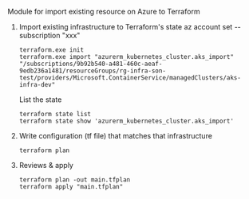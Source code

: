 Module for import existing resource on Azure to Terraform

1. Import existing infrastructure to Terraform's state
    az account set --subscription "xxx"
    ```
    terraform.exe init
    terraform.exe import "azurerm_kubernetes_cluster.aks_import" "/subscriptions/9b92b540-a481-460c-aeaf-9edb236a1481/resourceGroups/rg-infra-son-test/providers/Microsoft.ContainerService/managedClusters/aks-infra-dev"
    ```
    
    List the state
    ```
    terraform state list    
    terraform state show 'azurerm_kubernetes_cluster.aks_import'    
    ```
2. Write configuration (tf file) that matches that infrastructure
    ```
    terraform plan
    ```
    
3. Reviews & apply
    ```
    terraform plan -out main.tfplan
    terraform apply "main.tfplan"
    ```
    

